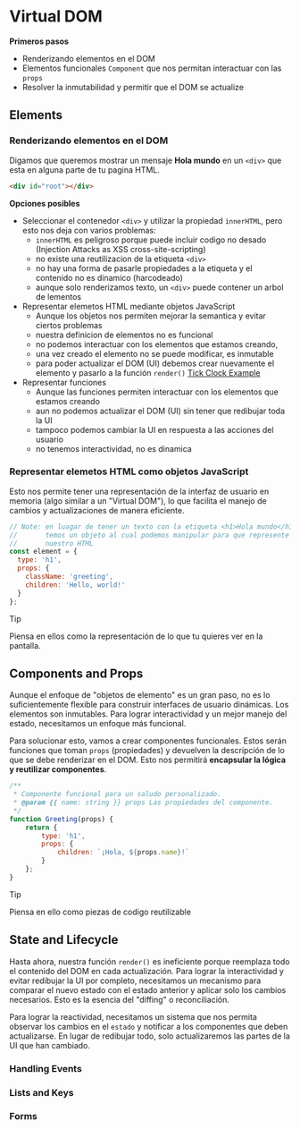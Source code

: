 # Virtual DOM

**Primeros pasos**

- Renderizando elementos en el DOM
- Elementos funcionales `Component` que nos permitan interactuar con las `props`
- Resolver la inmutabilidad y permitir que el DOM se actualize


## Elements

### Renderizando elementos en el DOM

Digamos que queremos mostrar un mensaje **Hola mundo** en un `<div>` que esta en alguna parte de tu pagina HTML.

```html
<div id="root"></div>
```

**Opciones posibles**

- Seleccionar el contenedor `<div>` y utilizar la propiedad `innerHTML`, pero esto nos deja con varios problemas:
  - `innerHTML` es peligroso porque puede incluir codigo no desado (Injection Attacks as XSS cross-site-scripting)
  - no existe una reutilizacion de la etiqueta `<div>`
  - no hay una forma de pasarle propiedades a la etiqueta y el contenido no es dinamico (harcodeado)
  - aunque solo renderizamos texto, un `<div>` puede contener un arbol de lementos
- Representar elemetos HTML mediante objetos JavaScript
  - Aunque los objetos nos permiten mejorar la semantica y evitar ciertos problemas
  - nuestra definicion de elementos no es funcional
  - no podemos interactuar con los elementos que estamos creando,
  - una vez creado el elemento no se puede modificar, es inmutable
  - para poder actualizar el DOM (UI) debemos crear nuevamente el elemento y pasarlo a la función `render()` [Tick Clock Example]()
- Representar funciones
  - Aunque las funciones permiten interactuar con los elementos que estamos creando
  - aun no podemos actualizar el DOM (UI) sin tener que redibujar toda la UI
  - tampoco podemos cambiar la UI en respuesta a las acciones del usuario
  - no tenemos interactividad, no es dinamica


### Representar elemetos HTML como objetos JavaScript

Esto nos permite tener una representación de la interfaz de usuario en memoria (algo similar a un "Virtual DOM"), lo que facilita el manejo de cambios y actualizaciones de manera eficiente.

```js
// Note: en luagar de tener un texto con la etiqueta <h1>Hola mundo</h1>
//       temos un objeto al cual podemos manipular para que represente
//       nuestro HTML
const element = {
  type: 'h1',
  props: {
    className: 'greeting',
    children: 'Hello, world!'
  }
};
```

> [!TIP]
> Piensa en ellos como la representación de lo que tu quieres ver en la pantalla.


## Components and Props

Aunque el enfoque de "objetos de elemento" es un gran paso, no es lo suficientemente flexible para construir interfaces de usuario dinámicas. Los elementos son inmutables. Para lograr interactividad y un mejor manejo del estado, necesitamos un enfoque más funcional.

Para solucionar esto, vamos a crear componentes funcionales. Estos serán funciones que toman `props` (propiedades) y devuelven la descripción de lo que se debe renderizar en el DOM. Esto nos permitirá **encapsular la lógica y reutilizar componentes**.

```js
/**
 * Componente funcional para un saludo personalizado.
 * @param {{ name: string }} props Las propiedades del componente.
 */
function Greeting(props) {
    return {
        type: 'h1',
        props: {
            children: `¡Hola, ${props.name}!`
        }
    };
}
```

> [!TIP]
> Piensa en ello como piezas de codigo reutilizable

## State and Lifecycle

Hasta ahora, nuestra función `render()` es ineficiente porque reemplaza todo el contenido del DOM en cada actualización. Para lograr la interactividad y evitar redibujar la UI por completo, necesitamos un mecanismo para comparar el nuevo estado con el estado anterior y aplicar solo los cambios necesarios. Esto es la esencia del "diffing" o reconciliación.

Para lograr la reactividad, necesitamos un sistema que nos permita observar los cambios en el `estado` y notificar a los componentes que deben actualizarse. En lugar de redibujar todo, solo actualizaremos las partes de la UI que han cambiado.

### Handling Events

### Lists and Keys

### Forms
